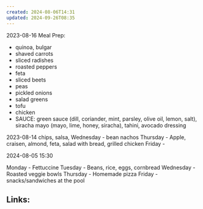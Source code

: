 ```yaml
---
created: 2024-08-06T14:31
updated: 2024-09-26T08:35
---
```

2023-08-16
Meal Prep:
- quinoa, bulgar 
- shaved carrots
- sliced radishes
- roasted peppers
- feta
- sliced beets
- peas
- pickled onions
- salad greens 
- tofu
- chicken 
- SAUCE: green sauce (dill, coriander, mint, parsley, olive oil, lemon, salt), siracha mayo (mayo, lime, honey, siracha), tahini, avocado dressing

2023-08-14
chips, salsa, 
Wednesday - bean nachos 
Thursday - Apple, craisen, almond, feta, salad with bread, grilled chicken 
Friday - 

2024-08-05 15:30

Monday - Fettuccine 
Tuesday - Beans, rice, eggs, cornbread 
Wednesday - Roasted veggie bowls 
Thursday - Homemade pizza 
Friday - snacks/sandwiches at the pool 




## Links:



